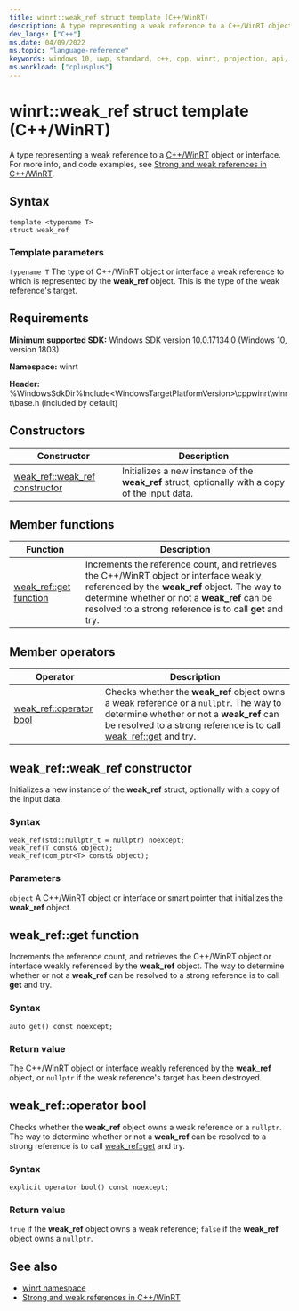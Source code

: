 ```yaml
---
title: winrt::weak_ref struct template (C++/WinRT)
description: A type representing a weak reference to a C++/WinRT object or interface.
dev_langs: ["C++"]
ms.date: 04/09/2022
ms.topic: "language-reference"
keywords: windows 10, uwp, standard, c++, cpp, winrt, projection, api, reference, weak
ms.workload: ["cplusplus"]
---
```


# winrt::weak_ref struct template (C++/WinRT)

A type representing a weak reference to a [C++/WinRT](/windows/uwp/cpp-and-winrt-apis/intro-to-using-cpp-with-winrt) object or interface. For more info, and code examples, see [Strong and weak references in C++/WinRT](/windows/uwp/cpp-and-winrt-apis/weak-references).

## Syntax
```cppwinrt
template <typename T>
struct weak_ref
```

### Template parameters
`typename T`
The type of C++/WinRT object or interface a weak reference to which is represented by the **weak_ref** object. This is the type of the weak reference's target.

## Requirements
**Minimum supported SDK:** Windows SDK version 10.0.17134.0 (Windows 10, version 1803)

**Namespace:** winrt

**Header:** %WindowsSdkDir%Include\<WindowsTargetPlatformVersion>\cppwinrt\winrt\base.h (included by default)

## Constructors
|Constructor|Description|
|------------|-----------------|
|[weak_ref::weak_ref constructor](#weak_refweak_ref-constructor)|Initializes a new instance of the **weak_ref** struct, optionally with a copy of the input data.|

## Member functions
|Function|Description|
|------------|-----------------|
|[weak_ref::get function](#weak_refget-function)|Increments the reference count, and retrieves the C++/WinRT object or interface weakly referenced by the **weak_ref** object. The way to determine whether or not a **weak_ref** can be resolved to a strong reference is to call **get** and try.|

## Member operators
|Operator|Description|
|------------|-----------------|
|[weak_ref::operator bool](#weak_refoperator-bool)|Checks whether the **weak_ref** object owns a weak reference or a `nullptr`. The way to determine whether or not a **weak_ref** can be resolved to a strong reference is to call [weak_ref::get](#weak_refget-function) and try.|

## weak_ref::weak_ref constructor
Initializes a new instance of the **weak_ref** struct, optionally with a copy of the input data.

### Syntax
```cppwinrt
weak_ref(std::nullptr_t = nullptr) noexcept;
weak_ref(T const& object);
weak_ref(com_ptr<T> const& object);
```

### Parameters
`object`
A C++/WinRT object or interface or smart pointer that initializes the **weak_ref** object.

## weak_ref::get function
Increments the reference count, and retrieves the C++/WinRT object or interface weakly referenced by the **weak_ref** object. The way to determine whether or not a **weak_ref** can be resolved to a strong reference is to call **get** and try.

### Syntax
```cppwinrt
auto get() const noexcept;
```

### Return value 
The C++/WinRT object or interface weakly referenced by the **weak_ref** object, or `nullptr` if the weak reference's target has been destroyed.

## weak_ref::operator bool
Checks whether the **weak_ref** object owns a weak reference or a `nullptr`. The way to determine whether or not a **weak_ref** can be resolved to a strong reference is to call [weak_ref::get](#weak_refget-function) and try.

### Syntax
```cppwinrt
explicit operator bool() const noexcept;
```

### Return value
`true` if the **weak_ref** object owns a weak reference; `false` if the **weak_ref** object owns a `nullptr`.

## See also 
* [winrt namespace](winrt.md)
* [Strong and weak references in C++/WinRT](/windows/uwp/cpp-and-winrt-apis/weak-references)
